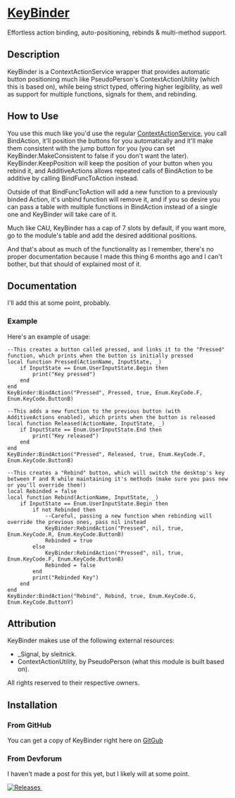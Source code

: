 # [KeyBinder](https://github.com/JustBorgar/KeyBinder)

Effortless action binding, auto-positioning, rebinds & multi-method support.

## Description ##

KeyBinder is a ContextActionService wrapper that provides automatic button positioning much like
PseudoPerson's ContextActionUtility (which this is based on), while being strict typed, offering higher legibility, as well
as support for multiple functions, signals for them, and rebinding.

## How to Use ##

You use this much like you'd use the regular [ContextActionService](https://create.roblox.com/docs/reference/engine/classes/ContextActionService),
you call BindAction, it'll position the buttons for you automatically and it'll make them consistent with the jump button for you (you can set
KeyBinder.MakeConsistent to false if you don't want the later). KeyBinder.KeepPosition will keep the position of your button when you rebind
it, and AdditiveActions allows repeated calls of BindAction to be additive by calling BindFuncToAction instead.

Outside of that BindFuncToAction will add a new function to a previously binded Action, it's unbind function will remove it, and if you so
desire you can pass a table with multiple functions in BindAction instead of a single one and KeyBinder will take care of it.

Much like CAU, KeyBinder has a cap of 7 slots by default, if you want more, go to the module's table and add the desired additional positions.

And that's about as much of the functionality as I remember, there's no proper documentation because I made this thing 6 months ago
and I can't bother, but that should of explained most of it.

## Documentation ##

I'll add this at some point, probably.

### Example ###

Here's an example of usage:
```luau
--This creates a button called pressed, and links it to the "Pressed" function, which prints when the button is initially pressed
local function Pressed(ActionName, InputState, _)
	if InputState == Enum.UserInputState.Begin then
		print("Key pressed")
	end
end
KeyBinder:BindAction("Pressed", Pressed, true, Enum.KeyCode.F, Enum.KeyCode.ButtonB)

--This adds a new function to the previous button (with AdditiveActions enabled), which prints when the button is released
local function Released(ActionName, InputState, _)
	if InputState == Enum.UserInputState.End then
		print("Key released")
	end
end
KeyBinder:BindAction("Pressed", Released, true, Enum.KeyCode.F, Enum.KeyCode.ButtonB)

--This creates a "Rebind" button, which will switch the desktop's key between F and R while maintaining it's methods (make sure you pass new or you'll override them!)
local Rebinded = false
local function Rebind(ActionName, InputState, _)
	if InputState == Enum.UserInputState.Begin then
		if not Rebinded then
			--Careful, passing a new function when rebinding will override the previous ones, pass nil instead
			KeyBinder:RebindAction("Pressed", nil, true, Enum.KeyCode.R, Enum.KeyCode.ButtonB)
			Rebinded = true
		else
			KeyBinder:RebindAction("Pressed", nil, true, Enum.KeyCode.F, Enum.KeyCode.ButtonB)
			Rebinded = false
		end
		print("Rebinded Key")
	end
end
KeyBinder:BindAction("Rebind", Rebind, true, Enum.KeyCode.G, Enum.KeyCode.ButtonY)
```

## Attribution ##

KeyBinder makes use of the following external resources:
* _Signal, by sleitnick.
* ContextActionUtility, by PseudoPerson (what this module is built based on).

All rights reserved to their respective owners.

## Installation ##

### From GitHub ###

You can get a copy of KeyBinder right here on [GitGub](https://github.com/JustBorgar/KeyBinder)

### From Devforum ###

I haven't made a post for this yet, but I likely will at some point.

<a href="https://github.com/JustBorgar/KeyBinder/releases">
    <img alt="Releases" src="https://img.shields.io/github/v/release/JustBorgar/KeyBinder">
    </img>
</a>

<a href="https://github.com/JustBorgar/KeyBinder">
    <img alt="" src="https://img.shields.io/github/downloads/JustBorgar/KeyBinder/total">
    </img>
</a>
